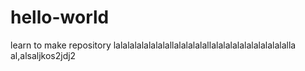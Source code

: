 # hello-world
learn to make repository
lalalalalalalalallalalalalallalalalalalalalalalalalla al,alsaljkos2jdj2

